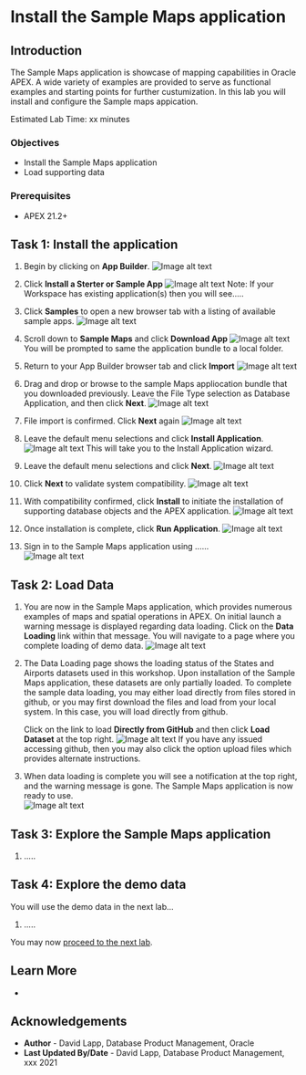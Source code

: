 # Install the Sample Maps application


## Introduction

The Sample Maps application is showcase of mapping capabilities in Oracle APEX. A wide variety of examples are provided to serve as functional examples and starting points for further custumization. In this lab you will install and configure the Sample maps appication. 

Estimated Lab Time: xx minutes

### Objectives

* Install the Sample Maps application
* Load supporting data

### Prerequisites

* APEX 21.2+


## Task 1: Install the application

1. Begin by clicking on **App Builder**.
![Image alt text](images/install-sample-maps-00.png)

2. Click **Install a Sterter or Sample App**
![Image alt text](images/install-sample-maps-01.png)
Note: If your Workspace has existing application(s) then you will see.....

3. Click **Samples** to open a new browser tab with a listing of available sample apps.
![Image alt text](images/install-sample-maps-02.png)

4. Scroll down to **Sample Maps** and click **Download App**
![Image alt text](images/install-sample-maps-03.png)
You will be prompted to same the application bundle to a local folder. 

5. Return to your App Builder browser tab and click **Import**
![Image alt text](images/install-sample-maps-04.png)

6. Drag and drop or browse to the sample Maps appliocation bundle that you downloaded previously.  Leave the File Type selection as Database Application, and then click **Next**.
![Image alt text](images/install-sample-maps-05.png)

7. File import is confirmed. Click **Next** again
![Image alt text](images/install-sample-maps-06.png)

8. Leave the default menu selections and click **Install Application**.
![Image alt text](images/install-sample-maps-07.png)
This will take you to the Install Application wizard.

9. Leave the default menu selections and click **Next**. 
![Image alt text](images/install-sample-maps-08.png)

10.  Click **Next** to validate system compatibility. 
![Image alt text](images/install-sample-maps-09.png)

11.  With compatibility confirmed, click **Install** to initiate the installation of supporting database objects and the APEX application. 
![Image alt text](images/install-sample-maps-10.png)

12.  Once installation is complete, click **Run Application**. 
![Image alt text](images/install-sample-maps-11.png)

13.  Sign in to the Sample Maps application using ......  
![Image alt text](images/install-sample-maps-12.png)

## Task 2: Load Data

1. You are now in the Sample Maps application, which provides numerous examples of maps and spatial operations in APEX. On initial launch a warning message is displayed regarding data loading. Click on the **Data Loading** link within that message. You will navigate to a page where you complete loading of demo data.
![Image alt text](images/install-sample-maps-13.png)

2. The Data Loading page shows the loading status of the States and Airports datasets used in this workshop. Upon installation of the Sample Maps application, these datasets are only partially loaded. To complete the sample data loading, you may either load directly from files stored in github, or you may first download the files and load from your local system. In this case, you will load directly from github. 
   
   Click on the link to load **Directly from GitHub** and then click **Load Dataset** at the top right.
![Image alt text](images/install-sample-maps-14.png)
If you have any issued accessing github, then you may also click the option upload files which provides alternate instructions.

1.  When data loading is complete you will see a notification at the top right, and the warning message is gone. The Sample Maps application is now ready to use.  
![Image alt text](images/install-sample-maps-15.png)


## Task 3: Explore the Sample Maps application

1. .....

## Task 4: Explore the demo data
You will use the demo data in the next lab...

1. .....

You may now [proceed to the next lab](#next).

## Learn More
* 

## Acknowledgements
* **Author** - David Lapp, Database Product Management, Oracle
* **Last Updated By/Date**  - David Lapp, Database Product Management, xxx 2021

